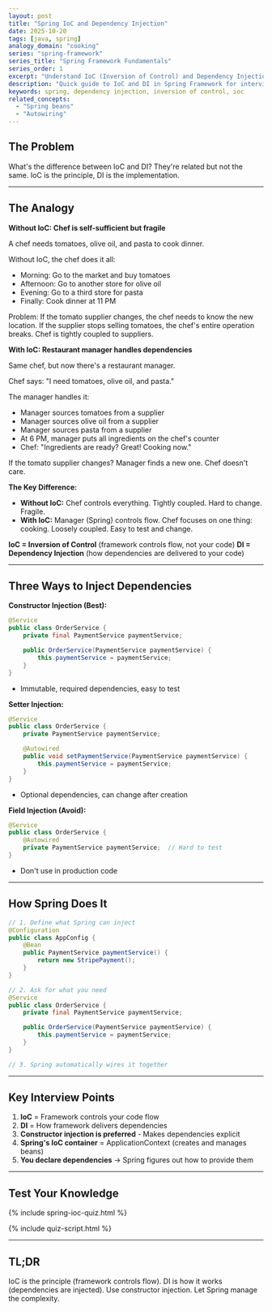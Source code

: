 ```yaml
---
layout: post
title: "Spring IoC and Dependency Injection"
date: 2025-10-20
tags: [java, spring]
analogy_domain: "cooking"
series: "spring-framework"
series_title: "Spring Framework Fundamentals"
series_order: 1
excerpt: "Understand IoC (Inversion of Control) and Dependency Injection in Spring through a simple analogy."
description: "Quick guide to IoC and DI in Spring Framework for interviews."
keywords: spring, dependency injection, inversion of control, ioc
related_concepts:
  - "Spring beans"
  - "Autowiring"
---
```


## The Problem

What's the difference between IoC and DI? They're related but not the same. IoC is the principle, DI is the implementation.

---

## The Analogy

**Without IoC: Chef is self-sufficient but fragile**

A chef needs tomatoes, olive oil, and pasta to cook dinner.

Without IoC, the chef does it all:
- Morning: Go to the market and buy tomatoes
- Afternoon: Go to another store for olive oil
- Evening: Go to a third store for pasta
- Finally: Cook dinner at 11 PM

Problem: If the tomato supplier changes, the chef needs to know the new location. If the supplier stops selling tomatoes, the chef's entire operation breaks. Chef is tightly coupled to suppliers.

**With IoC: Restaurant manager handles dependencies**

Same chef, but now there's a restaurant manager.

Chef says: "I need tomatoes, olive oil, and pasta."

The manager handles it:
- Manager sources tomatoes from a supplier
- Manager sources olive oil from a supplier
- Manager sources pasta from a supplier
- At 6 PM, manager puts all ingredients on the chef's counter
- Chef: "Ingredients are ready? Great! Cooking now."

If the tomato supplier changes? Manager finds a new one. Chef doesn't care.

**The Key Difference:**
- **Without IoC:** Chef controls everything. Tightly coupled. Hard to change. Fragile.
- **With IoC:** Manager (Spring) controls flow. Chef focuses on one thing: cooking. Loosely coupled. Easy to test and change.

**IoC = Inversion of Control** (framework controls flow, not your code)
**DI = Dependency Injection** (how dependencies are delivered to your code)

---

## Three Ways to Inject Dependencies

**Constructor Injection (Best):**
```java
@Service
public class OrderService {
    private final PaymentService paymentService;

    public OrderService(PaymentService paymentService) {
        this.paymentService = paymentService;
    }
}
```
- Immutable, required dependencies, easy to test

**Setter Injection:**
```java
@Service
public class OrderService {
    private PaymentService paymentService;

    @Autowired
    public void setPaymentService(PaymentService paymentService) {
        this.paymentService = paymentService;
    }
}
```
- Optional dependencies, can change after creation

**Field Injection (Avoid):**
```java
@Service
public class OrderService {
    @Autowired
    private PaymentService paymentService;  // Hard to test
}
```
- Don't use in production code

---

## How Spring Does It

```java
// 1. Define what Spring can inject
@Configuration
public class AppConfig {
    @Bean
    public PaymentService paymentService() {
        return new StripePayment();
    }
}

// 2. Ask for what you need
@Service
public class OrderService {
    private final PaymentService paymentService;

    public OrderService(PaymentService paymentService) {
        this.paymentService = paymentService;
    }
}

// 3. Spring automatically wires it together
```

---

## Key Interview Points

1. **IoC** = Framework controls your code flow
2. **DI** = How framework delivers dependencies
3. **Constructor injection is preferred** - Makes dependencies explicit
4. **Spring's IoC container** = ApplicationContext (creates and manages beans)
5. **You declare dependencies** → Spring figures out how to provide them

---

## Test Your Knowledge

{% include spring-ioc-quiz.html %}

{% include quiz-script.html %}

---

## TL;DR

IoC is the principle (framework controls flow). DI is how it works (dependencies are injected). Use constructor injection. Let Spring manage the complexity.
